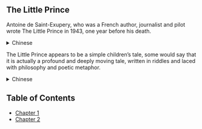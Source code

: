 
## The Little Prince

Antoine de Saint-Exupery, who was a French author, journalist and pilot wrote The Little Prince in 1943, one year before his death. 

<details><summary>Chinese</summary><p>
Antoine de Saint-Exupery 是一位法国作家，同时也是记者、飞行员，他在 1943 年写下《小王子》，那是他去世的前一年。
</p></details>

The Little Prince appears to be a simple children’s tale, some would say that it is actually a profound and deeply moving tale, written in riddles and laced with philosophy and poetic metaphor. 

<details><summary>Chinese</summary><p>
《小王子》作为简单的童话故事问世，很多人却说《小王子》是一个意义深远和令人感动的故事，有很多迷一样隐喻，富有诗意和哲学意味。
</p></details>

## Table of Contents

- [Chapter 1](chapter/01.md)
- [Chapter 2](chapter/02.md)

